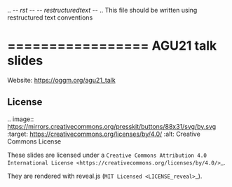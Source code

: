 .. -*- rst -*- -*- restructuredtext -*-
.. This file should be written using restructured text conventions

=================
AGU21 talk slides
=================

Website: https://oggm.org/agu21_talk

License
-------

.. image:: https://mirrors.creativecommons.org/presskit/buttons/88x31/svg/by.svg
        :target: https://creativecommons.org/licenses/by/4.0/
        :alt: Creative Commons License

These slides are licensed under a `Creative Commons Attribution 4.0 International License <https://creativecommons.org/licenses/by/4.0/>`_.

They are rendered with reveal.js (`MIT Licensed <LICENSE_reveal>`_).

